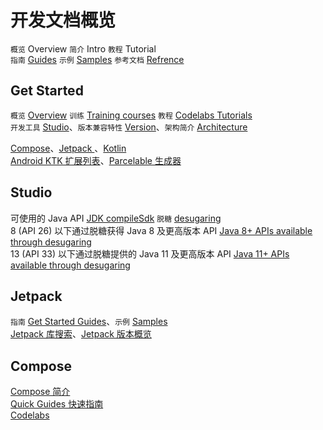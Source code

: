 # 开发文档概览

`概览` Overview `简介` Intro `教程` Tutorial   
`指南` [Guides](https://developer.android.com/guide) `示例` [Samples](https://developer.android.com/samples)  `参考文档` [Refrence](https://developer.android.com/reference) 

## Get Started
`概览` [Overview](https://developer.android.com/get-started/overview) `训练`  [Training courses](https://developer.android.com/courses) `教程` [Codelabs Tutorials](https://developer.android.com/get-started/codelabs)  
`开发工具`  [Studio](https://developer.android.com/studio)、`版本兼容特性` [Version](https://developer.android.com/about/versions)、`架构简介`  [Architecture](https://developer.android.com/topic/architecture/intro)  

[Compose](https://developer.android.com/compose)、[Jetpack ](https://developer.android.com/jetpack)、[Kotlin](https://developer.android.com/kotlin)  
[Android KTK 扩展列表](https://developer.android.com/kotlin/ktx/extensions-list)、[Parcelable 生成器](https://developer.android.com/kotlin/parcelize)  

## Studio
可使用的 Java API [JDK compileSdk](https://developer.android.com/build/jdks#compileSdk) `脱糖` [ desugaring](https://developer.android.com/studio/write/java8-support)  
8 (API 26) 以下通过脱糖获得 Java 8 及更高版本 API [Java 8+ APIs available through desugaring](https://developer.android.com/studio/write/java8-support-table)  
13 (API 33) 以下通过脱糖提供的 Java 11 及更高版本 API [Java 11+ APIs available through desugaring](https://developer.android.com/studio/write/java11-default-support-table)  

## Jetpack
`指南` [Get Started Guides](https://developer.android.com/jetpack/getting-started)、`示例` [Samples](https://developer.android.com/jetpack/samples)  
[Jetpack 库搜索](https://developer.android.com/jetpack/androidx/explorer)、[Jetpack 版本概览](https://developer.android.com/jetpack/androidx/versions)  

## Compose

[Compose 简介](https://developer.android.com/develop/ui/compose/documentation)  
[Quick Guides 快速指南](https://developer.android.com/quick-guides)  
[Codelabs](https://developer.android.com/codelabs/basic-android-kotlin-compose-first-app)  